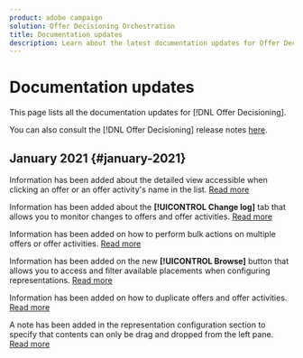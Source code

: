 ```yaml
---
product: adobe campaign
solution: Offer Decisioning Orchestration
title: Documentation updates
description: Learn about the latest documentation updates for Offer Decisioning.
---
```


# Documentation updates

This page lists all the documentation updates for [!DNL Offer Decisioning].

You can also consult the [!DNL Offer Decisioning] release notes [here](../release-notes.md).

## January 2021 {#january-2021}

Information has been added about the detailed view accessible when clicking an offer or an offer activity's name in the list. [Read more](get-started/using/user-interface.md#information-pane-actions)

Information has been added about the **[!UICONTROL Change log]** tab that allows you to monitor changes to offers and offer activities. [Read more](get-started/using/user-interface.md#monitoring-changes)

Information has been added on how to perform bulk actions on multiple offers or offer activities. [Read more](get-started/using/user-interface.md#information-pane-actions)

Information has been added on the new **[!UICONTROL Browse]** button that allows you to access and filter available placements when configuring representations. [Read more](create-offer-activities.md)

Information has been added on how to duplicate offers and offer activities. [Read more](get-started/using/user-interface.md#information-pane-actions)

A note has been added in the representation configuration section to specify that contents can only be drag and dropped from the left pane. [Read more](create-offer-activities.md)
